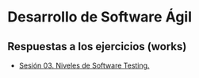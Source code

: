 # Desarrollo de Software Ágil
## Respuestas a los ejercicios (works)

* [Sesión 03. Niveles de Software Testing.](./Sesion03) 

